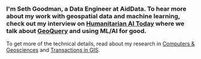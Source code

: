 ### I'm Seth Goodman, a Data Engineer at AidData. To hear more about my work with geospatial data and machine learning, check out my interview on [Humanitarian AI Today](https://soundcloud.com/humanitarian-ai-today/seth-goodman) where we talk about [GeoQuery](https://geoquery.org) and using ML/AI for good.

To get more of the technical details, read about my research in [Computers & Geosciences](https://www.sciencedirect.com/science/article/pii/S0098300418305326) and [Transactions in GIS](https://onlinelibrary.wiley.com/doi/full/10.1111/tgis.12661).



<!-- <a href=""> -->
<!--  <img align="left" src="https://github-readme-stats.vercel.app/api/top-langs/?username=sgoodm"> -->
<!-- </a> -->
 
<!-- <a href=""> -->
<!-- <img align="left" src="https://github-readme-stats.vercel.app/api?username=sgoodm&show_icons=true&bg_color=FFFFFF&layout=compact&count_private=true&hide_rank=true&hide_title=true&hide_border=true"> -->
<!-- </a> -->

